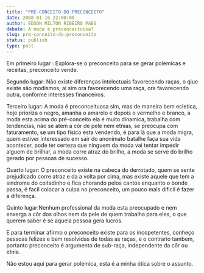 ```yaml
---
title: "PRÉ-CONCEITO DO PRECONCEITO"
date: 2008-01-16 22:00:00
author: EDSON MILTON RIBEIRO PAES
debate: A moda é preconceituosa?
slug: pre-conceito-do-preconceito
status: publish 
type: post
---
```


Em primeiro lugar : Explora-se o preconceito para se gerar polemicas e receitas, preconceito vende.  

Segundo lugar: Não existe diferenças intelectuais favorecendo raças, o qiue existe são modismos, ai sim ora favorecendo uma raça, ora favorecendo outra, conforme interesses financeiros.  

Terceiro lugar: A moda é preconceituosa sim, mas de maneira bem ecletica, hoje prioriza o negro, amanha o amarelo e depois o vermelho e branco, a moda esta acima do pré-conceito ela é muito dinamica, trabalha com tendencias, não se atem a côr de pele nem etnias, se preocupa com faturamento, se um tipo fisico esta vendendo, é para lá que a moda migra, quem estiver interessado em sair do anonimato batalhe faça sua vida acontecer, pode ter certeza que ninguem da moda vai tentar impedir alguem de brilhar, a moda corre atraz do brilho, a moda se serve do brilho gerado por pessoas de sucesso.   

Quarto lugar: O preconceito existe na cabeça do derrotado, quem se sente prejudicado corre atraz e da a volta por cima, mas existe aquele que tem a sindrome do coitadinho e fica chorando pelos cantos enquanto o bonde passa, é facil colocar a culpa no preconceito, um pouco mais dificil é fazer a diferença.  

Quinto lugar:Nenhum professional da moda esta preocupado e nem enxerga a côr dos olhos nem da pele de quem trabalha para eles, o que querem saber é se aquela pessoa gera lucros.  

E para terminar afirmo o preconceito existe para os incopetentes, conheço pessoas felizes e bem resolvidas de todas as raças, e o contrario tambem, portanto preconceito é argumento de sub-raça, independente da côr ou etnia.  

Não estou aqui para gerar polemica, esta é a minha ótica sobre o assunto.
